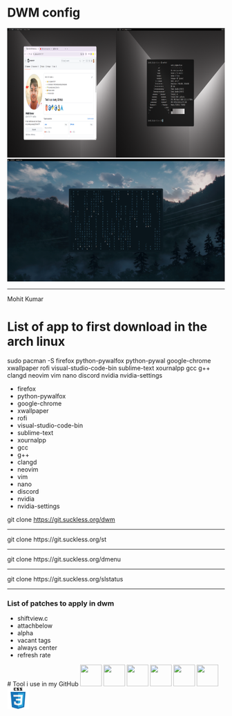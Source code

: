 # DWM config 
<img src="./1707062949.png" width=1300px height=300px>
<img src="./1707111374.png">
<br />

<hr />
Mohit Kumar
<h1>List of app to first download in the arch linux </h1>  
sudo pacman -S firefox python-pywalfox python-pywal google-chrome xwallpaper rofi visual-studio-code-bin sublime-text xournalpp gcc g++ clangd neovim vim nano discord nvidia nvidia-settings


<ul>
    <li>firefox</li>
    <li>python-pywalfox</li>
    <li>google-chrome</li>
    <li>xwallpaper</li>
    <li>rofi</li>
    <li>visual-studio-code-bin</li>
    <li>sublime-text</li>
    <li>xournalpp</li>
    <li>gcc</li>
    <li>g++</li>
    <li>clangd</li>
    <li>neovim</li>
    <li>vim</li>
    <li>nano</li>
    <li>discord</li>
    <li>nvidia</li>
    <li>nvidia-settings</li>
</ul>


git clone https://git.suckless.org/dwm
<hr />
git clone https://git.suckless.org/st
<hr />
git clone https://git.suckless.org/dmenu
<hr />
git clone https://git.suckless.org/slstatus
<hr />


<h3>List of patches to apply in dwm</h3>
<ul>
    <li>shiftview.c</li>
    <li>attachbelow</li>
    <li>alpha</li>
    <li>vacant tags</li>
    <li>always center</li>
    <li>refresh rate</li>
</ul>
# Tool i use in my GitHub
<img src="https://upload.wikimedia.org/wikipedia/commons/6/61/HTML5_logo_and_wordmark.svg" width="50" height="50"> <img src="https://upload.wikimedia.org/wikipedia/commons/1/18/ISO_C%2B%2B_Logo.svg" width="50" height="50"> <img src="https://upload.wikimedia.org/wikipedia/commons/c/c3/Python-logo-notext.svg" width="50" height="50">
<img src="https://user-images.githubusercontent.com/25181517/192106070-46255bcf-65e6-4c6b-a296-bf8d0d8fb2a7.png" width="50" height="50"> <img src="https://github.com/marwin1991/profile-technology-icons/assets/76662862/2481dc48-be6b-4ebb-9e8c-3b957efe69fa" width="50" height="50"> <img src="https://user-images.githubusercontent.com/25181517/186884156-e63da389-f3e1-4dca-a6c1-d76e886ba22a.png" width="50" height="50"> 
<img src="https://raw.githubusercontent.com/devicons/devicon/55609aa5bd817ff167afce0d965585c92040787a/icons/css3/css3-original-wordmark.svg" width="50" height="50">

